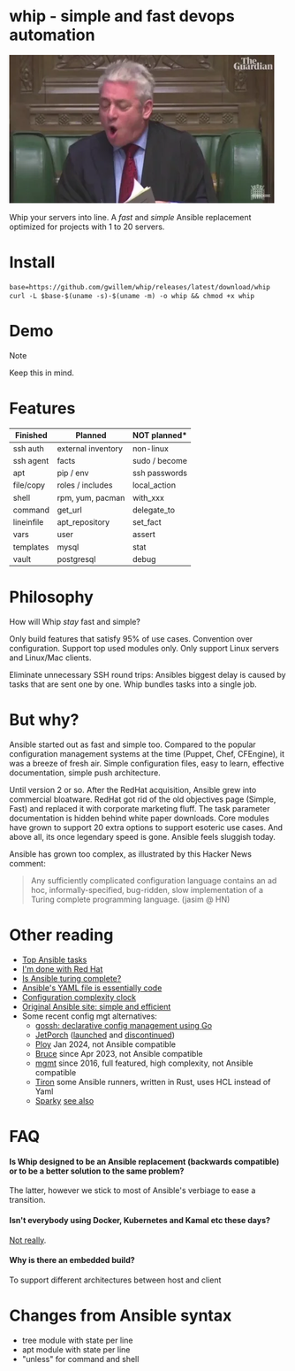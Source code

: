 # whip - simple and fast devops automation

![order, order!](doc/order-order.webp)

Whip your servers into line. A _fast_ and _simple_ Ansible replacement optimized for projects with 1 to 20 servers.

# Install

```
base=https://github.com/gwillem/whip/releases/latest/download/whip
curl -L $base-$(uname -s)-$(uname -m) -o whip && chmod +x whip
```

# Demo

> [!NOTE]
> Keep this in mind.

# Features

| Finished   | Planned            | NOT planned\* |
| ---------- | ------------------ | ------------- |
| ssh auth   | external inventory | non-linux     |
| ssh agent  | facts              | sudo / become |
| apt        | pip / env          | ssh passwords |
| file/copy  | roles / includes   | local_action  |
| shell      | rpm, yum, pacman   | with_xxx      |
| command    | get_url            | delegate_to   |
| lineinfile | apt_repository     | set_fact      |
| vars       | user               | assert        |
| templates  | mysql              | stat          |
| vault      | postgresql         | debug         |

# Philosophy

How will Whip _stay_ fast and simple?

Only build features that satisfy 95% of use cases. Convention over configuration. Support top used modules only. Only support Linux servers and Linux/Mac clients.

Eliminate unnecessary SSH round trips: Ansibles biggest delay is caused by tasks that are sent one by one. Whip bundles tasks into a single job.

# But why?

Ansible started out as fast and simple too. Compared to the popular configuration management systems at the time (Puppet, Chef, CFEngine), it was a breeze of fresh air. Simple configuration files, easy to learn, effective documentation, simple push architecture.

Until version 2 or so. After the RedHat acquisition, Ansible grew into commercial bloatware. RedHat got rid of the old objectives page (Simple, Fast) and replaced it with corporate marketing fluff. The task parameter documentation is hidden behind white paper downloads. Core modules have grown to support 20 extra options to support esoteric use cases. And above all, its once legendary speed is gone. Ansible feels sluggish today.

Ansible has grown too complex, as illustrated by this Hacker News comment:

> Any sufficiently complicated configuration language contains an ad hoc, informally-specified, bug-ridden, slow implementation of a Turing complete programming language. (jasim @ HN)

# Other reading

- [Top Ansible tasks](https://mike42.me/blog/2019-01-the-top-100-ansible-modules)
- [I'm done with Red Hat](https://www.jeffgeerling.com/blog/2023/im-done-red-hat-enterprise-linux)
- [Is Ansible turing complete?](https://stackoverflow.com/questions/40127586/is-ansible-turing-complete)
- [Ansible's YAML file is essentially code](https://news.ycombinator.com/item?id=16238005)
- [Configuration complexity clock](http://mikehadlow.blogspot.com/2012/05/configuration-complexity-clock.html?m=1)
- [Original Ansible site: simple and efficient](https://web.archive.org/web/20130314042108/http://www.ansibleworks.com/)
- Some recent config mgt alternatives:
  - [gossh: declarative config management using Go](https://github.com/krilor/gossh)
  - [JetPorch](https://github.com/jetporch/jetporch_docs/blob/main/SUMMARY.md) ([launched](https://laserllama.substack.com/p/a-new-it-automation-project-moving) and [discontinued](https://web.archive.org/web/20231230013721/https://jetporch.substack.com/p/discontinuing-jet))
  - [Ploy](https://github.com/davesavic/ploy) Jan 2024, not Ansible compatible
  - [Bruce](https://github.com/brucedom/bruce) since Apr 2023, not Ansible compatible
  - [mgmt](https://github.com/purpleidea/mgmt/) since 2016, full featured, high complexity, not Ansible compatible
  - [Tiron](https://github.com/lapce/tiron) some Ansible runners, written in Rust, uses HCL instead of Yaml
  - [Sparky](https://github.com/melezhik/sparky) [see also](https://dev.to/melezhik/sparky-simple-and-efficient-alternative-to-ansible-1fod)

# FAQ

#### Is Whip designed to be an Ansible replacement (backwards compatible) or to be a better solution to the same problem?

The latter, however we stick to most of Ansible's verbiage to ease a transition.

#### Isn't everybody using Docker, Kubernetes and Kamal etc these days?

[Not really](https://trends.google.com/trends/explore?date=all&q=ansible).

#### Why is there an embedded build?

To support different architectures between host and client

# Changes from Ansible syntax

- tree module with state per line
- apt module with state per line
- "unless" for command and shell
